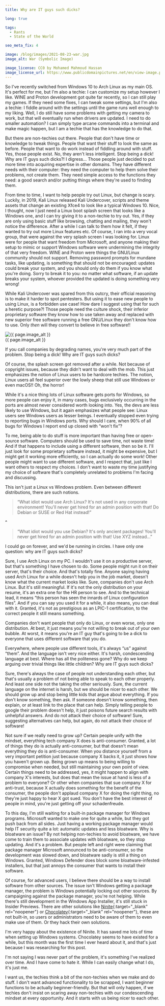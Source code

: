 ```yaml
---
title: Why are IT guys such dicks?

long: true

tags:
  - Rants
  - State of the World

seo_meta_fix: 4

image: /blog/images/2021-08-23-war.jpg
image_alt: War (Symbolic Image)

image_license: CC0 by Mohamed Mahmoud Hassan
image_license_url: https://www.publicdomainpictures.net/en/view-image.php?image=240356&picture=war
---
```

So I've recently switched from Windows 10 to Arch Linux as my main OS.
It's perfect for me, but I'm also a techie: I can customize my setup however I like.
WINE and Proton development got quite far recently, so I can still play my games.
If they need some fixes, I can tweak some settings, but I'm also a techie: I fiddle around with the settings until the game runs well enough to my liking.
Well, I do still have some problems with getting my camera to work, but that will eventually run when drivers are updated.
I need to do smaller automation?
I can simply type arcane commands into a terminal and make magic happen, but I am a techie that has the knowledge to do that.

But there are non-techies out there.
People that don't have time or knowledge to tweak things.
People that want their stuff to look the same as before.
People that want to do work instead of fiddling around with stuff.
Yes, those people exist.
No, they aren't less intelligent.
Stop being a dick!
Why are IT guys such dicks?!
I digress…
Those people just decided to put more time into acquiring expertise in other domains.
They have different needs with their computer: they need the computer to help them solve their problems, not create them.
They need simple access to the functions they need: a good search and/or putting things where they're used to finding them.

From time to time, I want to help people try out Linux, but change is scary.
Luckily, in 2019, Kali Linux released Kali Undercover, scripts and theme assets that change an existing Xfce4 to look like a typical Windows 10.
Nice, I thought, now I just need a Linux boot splash screen that looks like a Windows one, and I can try giving it to a non-techie to try out.
Yes, if they are only using basic stuff like browsing, chatting and mailing, they won't notice the difference.
After a while I can talk to them how it felt, if they wanted to try out more Linux features etc.
Of course, I ran into a very vocal group, that were against the very splash screen I was looking for.
Linux were for people that want freedom from Microsoft, and anyone making their setup to mimic or support Windows software were undermining the integrity of that very freedom.
WINE and Proton were things the GNU/Linux community should not support.
Removing password prompts for mundane tasks, like updating, is something that should not be encouraged: updates could break your system, and you should only do them if you know what you're doing.
Sorry to break it to you: no matter what software, if an update breaks your system, whoever provided the updated is doing something very wrong!

While Kali Undercover was spared from this outcry, their official reasoning is to make it harder to spot pentesters.
But using it to ease new people to using Linux, is a forbidden use case!
How dare I suggest using that for such a heretic purpose?!
Those people need the culture shock, their inferior proprietary software they know how to use taken away and replaced with new superior free software running a free GNU/Linux they don't know how to use.
Only *then* will they convert to believe in free software!!

<!-- markdownlint-disable MD033 -->
<picture>
  <source srcset="{{ '/blog/images/xs/2021-08-23-war.avif' | absolute_url }}" media="(max-width: 575.96px)" type="image/avif">
  <source srcset="{{ '/blog/images/xs/2021-08-23-war.webp' | absolute_url }}" media="(max-width: 575.96px)" type="image/webp">
  <source srcset="{{ '/blog/images/xs/2021-08-23-war.jpg' | absolute_url }}" media="(max-width: 575.96px)" type="image/jpeg">
  <source srcset="{{ '/blog/images/2021-08-23-war.avif' | absolute_url }}" media="(min-width: 576px)" type="image/avif">
  <source srcset="{{ '/blog/images/2021-08-23-war.webp' | absolute_url }}" media="(min-width: 576px)" type="image/webp">
  <source srcset="{{ '/blog/images/2021-08-23-war.jpg' | absolute_url }}" media="(min-width: 576px)" type="image/png">
  <img loading="lazy" class="my-2" src="{{ '/blog/images/2021-08-23-war.webp' | absolute_url }}" alt="{{ page.image_alt }}" title="{{ page.image_license }}">
  <figcaption class="text-center">{{ page.image_alt }}</figcaption>
</picture>
<!-- markdownlint-enable MD033 -->

If you call companies by degrading names, you're very much part of the problem.
Stop being a dick!
Why are IT guys such dicks?

Of course, the splash screen got removed after a while.
Not because of copyright issues, because they didn't want to deal with the mob.
This just emphasizes the notion of Linux users to be hardcore techies.
The notion, Linux users all feel superior over the lowly sheep that still use Windows or even macOS!! Oh, the horror!

While it's a nice thing lots of Linux software gets ports for Windows, so more people can enjoy it, in many cases, bugs exclusively occurring in the ports are almost never considered worth looking into.
Yes, the devs are less likely to use Windows, but it again emphasizes what people see: Linux users see Windows users as lesser beings.
I eventually stopped even trying to reporting bugs in Windows ports.
Why should I care, when 90% of all bugs for Windows I report end up closed with “won't fix”?

To me, being able to do stuff is more important than having free or open-source software.
Computers should be used to save time, not waste time!
And if that happens to include using a different software, then so be it.
I'll just look for some proprietary software instead, it might be expensive, but I might get it working more efficiently, so I can actually do some work!
Other people might want to use different software, and I respect that, just like I want others to respect my choices.
I don't want to waste my time justifying my choice of software that's completely unrelated to problems I'm facing and discussing.
 
This isn't just a Linux vs Windows problem.
Even between different distributions, there are such notions.

> “What idiot would use Arch Linux?
> It's not used in any corporate environment!
> You'll never get hired for an admin position with that!
> Do Debian or SUSE or Red Hat instead!”

^

> “What idiot would you use Debian?
> It's only ancient packages!
> You'll never get hired for an admin position with that!
> Use XYZ instead…”

I could go on forever, and we'd be running in circles.
I have only one question: why are IT guys such dicks?

Sure, I use Arch Linux on my PC.
I wouldn't use it on a productive server, but that's something I have chosen to do.
Some people might run it on their server, that's their choice.
And that's totally fine.
Anyone saying having used Arch Linux for a while doesn't help you in the job market, doesn't know what the current market looks like.
Sure, companies don't use Arch Linux.
But it's still meaningful.
If it's not the only distribution on your resume, it's an extra one for the HR person to see.
And to the technical lead, it means “this person has seen the innards of Linux configuration files”.
And if you can say you used it for a while, it also means, you can deal with it.
Granted, it's not as prestigious as an LPIC-1 certification, to the correct people it still means something.

Companies don't want people that only do Linux, or even worse, only one distribution.
At best, it just means you're not willing to break out of your own bubble.
At worst, it means you're an IT guy that's going to be a dick to everyone that uses different software that you do.

Everywhere, where people use different tools, it's always “us” against “them”.
And the language isn't very nice either.
It's harsh, condescending language at best.
Where has all the politeness gone?
Why do we keep arguing over trivial things like little children?
Why are IT guys such dicks?

Sure, there's always the case of people not understanding each other, but that's usually a problem of not being able to speak to each other properly.
And least one side not the taking the other seriously.
Sure, the current language on the internet is harsh, but we should be nicer to each other.
We should grow up and stop being little kids that argue about everything.
If you don't know something, then ask.
If someone doesn't know something, then explain, or at least link to the place that can help.
Simply telling people to google their problem doesn't help, it just poisons future search results with unhelpful answers.
And do not attack their choice of software!
Sure, suggesting alternatives can help, but again, do not attack their choice of software!

Not sure if we really need to grow up?
Certain people unify with the mindset, everything tech company X does is anti-consumer.
Granted, a lot of things they do is actually anti-consumer, but that doesn't mean everything they do is anti-consumer.
When you distance yourself from a very important petition just because company X backs it, it just shows how you haven't grown up.
Being grown up means to being willing to compromise when needed, but still maintaining your own point of view.
Certain things need to be addressed, yes, it might happen to align with company X's interests, but does that mean the issue at hand is less of a problem to everyone?
Or other when companies that sue company X for anti-trust, because X actually does something for the benefit of the consumer, the people don't applaud company X for doing the right thing, no they're just happy to hear X got sued.
You don't have the best interest of people in mind, you're just getting off your schadenfreude.

To this day, I'm still waiting for a built-in package manager for Windows programs.
Microsoft wanted to make one for quite a while, but they got push back from all sides.
Just having a working package manager would help IT security quite a lot: automatic updates and less bloatware.
Why is bloatware an issue?
By not helping non-techies to avoid bloatware, we have come to train them to associate updates with bloatware, so they stop updating.
And it's a problem.
But people left and right were claiming that package manager Microsoft announced to be anti-consumer, so the development was slowed down, and bloatware sadly is still a thing on Windows.
Granted, Windows Defender does block some bloatware-infested installers, but that just annoys the consumer that wants to install their software.

Of course, for advanced users, I believe there should be a way to install software from other sources.
The issue isn't Windows getting a package manager, the problem is Windows potentially locking out other sources.
By campaigning against the package manager, you're not helping.
While there's still development in the Windows App Installer, it's still stuck in Insider Previews.
There are other solutions like [Ninite](https://ninite.com){:target="_blank" rel="noopener"} or [Chocolatey](https://chocolatey.org){:target="_blank" rel="noopener"}, these are not built-in, so users or administrators need to be aware of them to even make use of them.
Or they hack their own solutions.

I'm very happy about the existence of Ninite.
It has saved me lots of time when setting up Windows systems.
Chocolatey seems to have existed for a while, but this month was the first time I ever heard about it, and that's just because I was researching for this post.

I'm not saying I was never part of the problem, it's something I've realized over time.
And I have come to hate it.
While I can easily change what I do, it's just me.

I want us, the techies think a bit of the non-techies when we make and do stuff.
I don't want advanced functionality to be scrapped, I want beginner functions to be actually beginner-friendly.
But that will only happen, if we techies don't insist on scaring away non-techies with our condescending mindset at every opportunity.
And it starts with us being nicer to each other.

